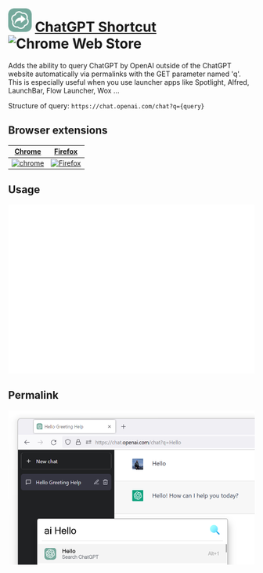 # ![Icon](package/icon-48.png) [ChatGPT Shortcut](https://chrome.google.com/webstore/detail/chatgpt-shortcut/mdbedmdmpgnfipljamcabejcnoilbfaf) ![Chrome Web Store](https://img.shields.io/chrome-web-store/users/mdbedmdmpgnfipljamcabejcnoilbfaf?color=black&label=Number%20of%20installations:)

Adds the ability to query ChatGPT by OpenAI outside of the ChatGPT website automatically via permalinks with the GET parameter named 'q'. This is especially useful when you use launcher apps like Spotlight, Alfred, LaunchBar, Flow Launcher, Wox ...

Structure of query: `https://chat.openai.com/chat?q={query}`

## Browser extensions

[Chrome](https://chrome.google.com/webstore/detail/chatgpt-shortcut/mdbedmdmpgnfipljamcabejcnoilbfaf) | [Firefox](https://addons.mozilla.org/en-US/firefox/addon/chatgpt-shortcut) |
-- | --
[![chrome](https://github.com/alrra/browser-logos/raw/main/src/chrome/chrome_128x128.png)](https://chrome.google.com/webstore/detail/chatgpt-shortcut/mdbedmdmpgnfipljamcabejcnoilbfaf) | [![Firefox](https://github.com/alrra/browser-logos/raw/main/src/firefox/firefox_128x128.png)](https://addons.mozilla.org/en-US/firefox/addon/chatgpt-shortcut) |

## Usage
![](screencast.gif)

## Permalink
![](screenshot-firefox.jpg)